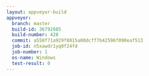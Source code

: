 ```yaml
---
layout: appveyor-build
appveyor:
  branch: master
  build-id: 36792885
  build-number: 428
  commit: a558f71a929f8015a00dcff7b42596f090eaf513
  job-id: n5xawdr1yq0f24fd
  job-number: 1
  os-name: Windows
  test-result: 0
---
```

